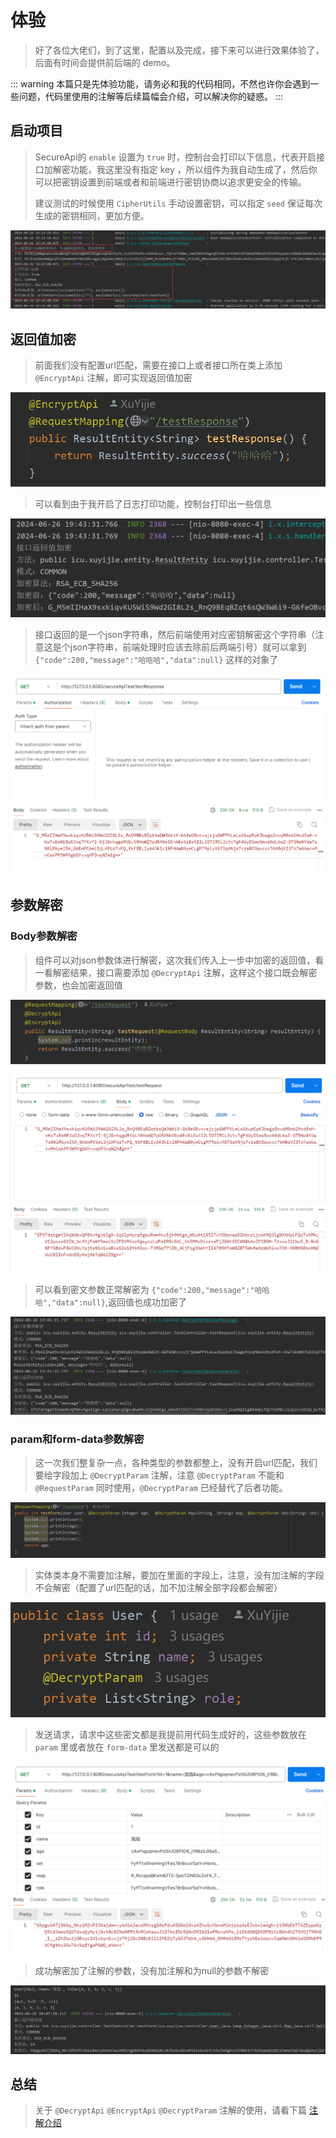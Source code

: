 # 体验

> 好了各位大佬们，到了这里，配置以及完成，接下来可以进行效果体验了，后面有时间会提供前后端的 demo。

::: warning
本篇只是先体验功能，请务必和我的代码相同，不然也许你会遇到一些问题，代码里使用的注解等后续篇幅会介绍，可以解决你的疑惑。
:::

## 启动项目

> SecureApi的 `enable` 设置为 `true` 时，控制台会打印以下信息，代表开启接口加解密功能，我这里没有指定 key ，所以组件为我自动生成了，然后你可以把密钥设置到前端或者和前端进行密钥协商以追求更安全的传输。
>
> 建议测试的时候使用 `CipherUtils` 手动设置密钥，可以指定 `seed` 保证每次生成的密钥相同，更加方便。

![img.png](assets/img/后端Demo启动打印信息.png)

## 返回值加密

> 前面我们没有配置url匹配，需要在接口上或者接口所在类上添加 `@EncryptApi` 注解，即可实现返回值加密

![img.png](assets/img/后端测试返回值加密接口.png)

> 可以看到由于我开启了日志打印功能，控制台打印出一些信息

![img.png](assets/img/后端测试返回值加密.png)

> 接口返回的是一个json字符串，然后前端使用对应密钥解密这个字符串（注意这是个json字符串，前端处理时应该去除前后两端引号）就可以拿到 `{"code":200,"message":"哈哈哈","data":null}` 这样的对象了

![img.png](assets/img/后端测试返回值加密接口返回值.png)

## 参数解密

### Body参数解密

> 组件可以对json参数体进行解密，这次我们传入上一步中加密的返回值，看一看解密结果，接口需要添加 `@DecryptApi` 注解，这样这个接口既会解密参数，也会加密返回值

![img.png](assets/img/后端测试Body参数解密接口.png)

![img.png](assets/img/后端测试Body参数解密接口返回值.png)

> 可以看到密文参数正常解密为 `{"code":200,"message":"哈哈哈","data":null}`,返回值也成功加密了

![img.png](assets/img/后端测试Body参数解密.png)

### param和form-data参数解密

> 这一次我们整复杂一点，各种类型的参数都整上，没有开启url匹配，我们要给字段加上 `@DecryptParam` 注解，注意 `@DecryptParam` 不能和  `@RequestParam` 同时使用，`@DecryptParam` 已经替代了后者功能。

![img.png](assets/img/测试param和form-data参数解密接口.png)

> 实体类本身不需要加注解，要加在里面的字段上，注意，没有加注解的字段不会解密（配置了url匹配的话，加不加注解全部字段都会解密）

![img.png](assets/img/测试param和form-data参数解密实体类.png)

> 发送请求，请求中这些密文都是我提前用代码生成好的，这些参数放在 `param` 里或者放在 `form-data` 里发送都是可以的

![img.png](assets/img/测试param和form-data参数解密postman.png)

> 成功解密加了注解的参数，没有加注解和为null的参数不解密

![img.png](assets/img/测试param和form-data参数解密结果.png)

## 总结

> 关于 `@DecryptApi` `@EncryptApi` `@DecryptParam` 注解的使用，请看下篇 [注解介绍]

[注解介绍]: 注解介绍
